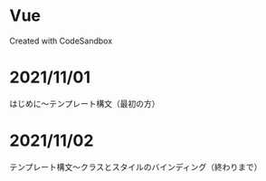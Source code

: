 # Vue
Created with CodeSandbox

# 2021/11/01
はじめに〜テンプレート構文（最初の方）

# 2021/11/02
テンプレート構文〜クラスとスタイルのバインディング（終わりまで）
